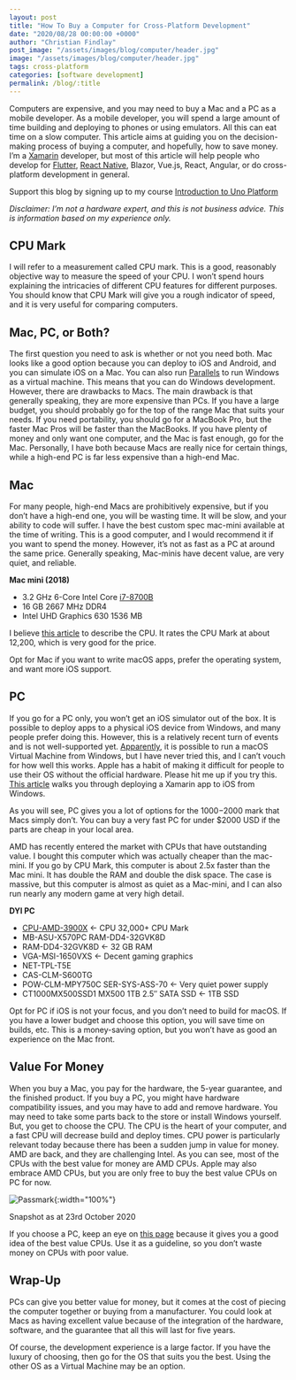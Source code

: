 ```yaml
---
layout: post
title: "How To Buy a Computer for Cross-Platform Development"
date: "2020/08/28 00:00:00 +0000"
author: "Christian Findlay"
post_image: "/assets/images/blog/computer/header.jpg"
image: "/assets/images/blog/computer/header.jpg"
tags: cross-platform
categories: [software development]
permalink: /blog/:title
---
```


Computers are expensive, and you may need to buy a Mac and a PC as a mobile developer. As a mobile developer, you will spend a large amount of time building and deploying to phones or using emulators. All this can eat time on a slow computer. This article aims at guiding you on the decision-making process of buying a computer, and hopefully, how to save money. I’m a [Xamarin](https://dotnet.microsoft.com/apps/xamarin) developer, but most of this article will help people who develop for [Flutter](https://flutter.dev/), [React Native](https://reactnative.dev/), Blazor, Vue.js, React, Angular, or do cross-platform development in general.

Support this blog by signing up to my course [Introduction to Uno Platform](https://www.udemy.com/course/introduction-to-uno-platform/?referralCode=C9FE308096EADFB5B661)

_Disclaimer: I’m not a hardware expert, and this is not business advice. This is information based on my experience only._

CPU Mark
--------

I will refer to a measurement called CPU mark. This is a good, reasonably objective way to measure the speed of your CPU. I won’t spend hours explaining the intricacies of different CPU features for different purposes. You should know that CPU Mark will give you a rough indicator of speed, and it is very useful for comparing computers.

Mac, PC, or Both?
-----------------

The first question you need to ask is whether or not you need both. Mac looks like a good option because you can deploy to iOS and Android, and you can simulate iOS on a Mac. You can also run [Parallels](https://www.parallels.com) to run Windows as a virtual machine. This means that you can do Windows development. However, there are drawbacks to Macs. The main drawback is that generally speaking, they are more expensive than PCs. If you have a large budget, you should probably go for the top of the range Mac that suits your needs. If you need portability, you should go for a MacBook Pro, but the faster Mac Pros will be faster than the MacBooks. If you have plenty of money and only want one computer, and the Mac is fast enough, go for the Mac. Personally, I have both because Macs are really nice for certain things, while a high-end PC is far less expensive than a high-end Mac.

Mac
---

For many people, high-end Macs are prohibitively expensive, but if you don’t have a high-end one, you will be wasting time. It will be slow, and your ability to code will suffer. I have the best custom spec mac-mini available at the time of writing. This is a good computer, and I would recommend it if you want to spend the money. However, it’s not as fast as a PC at around the same price. Generally speaking, Mac-minis have decent value, are very quiet, and reliable.

**Mac mini (2018)**

*   3.2 GHz 6-Core Intel Core [i7-8700B](https://www.cpubenchmark.net/compare/Intel-i7-8700B-vs-Intel-i7-8700/3388vs3099)
*   16 GB 2667 MHz DDR4
*   Intel UHD Graphics 630 1536 MB

I believe [this article](https://www.cpubenchmark.net/cpu.php?cpu=Intel+Core+i7-8700+%40+3.20GHz&id=3099) to describe the CPU. It rates the CPU Mark at about 12,200, which is very good for the price.

Opt for Mac if you want to write macOS apps, prefer the operating system, and want more iOS support.

PC
--

If you go for a PC only, you won’t get an iOS simulator out of the box. It is possible to deploy apps to a physical iOS device from Windows, and many people prefer doing this. However, this is a relatively recent turn of events and is not well-supported yet. [Apparently](https://docs.vmware.com/en/VMware-Fusion/11/com.vmware.fusion.using.doc/GUID-474FC78E-4E77-42B7-A1C6-12C2F378C5B9.html), it is possible to run a macOS Virtual Machine from Windows, but I have never tried this, and I can’t vouch for how well this works. Apple has a habit of making it difficult for people to use their OS without the official hardware. Please hit me up if you try this. [This article](https://nicksnettravelsblog.azurewebsites.net/ios-dev-no-mac/) walks you through deploying a Xamarin app to iOS from Windows.

As you will see, PC gives you a lot of options for the $1000-$2000 mark that Macs simply don’t. You can buy a very fast PC for under $2000 USD if the parts are cheap in your local area.

AMD has recently entered the market with CPUs that have outstanding value. I bought this computer which was actually cheaper than the mac-mini. If you go by CPU Mark, this computer is about 2.5x faster than the Mac mini. It has double the RAM and double the disk space. The case is massive, but this computer is almost as quiet as a Mac-mini, and I can also run nearly any modern game at very high detail.

**DYI PC**

*   [CPU-AMD-3900X](https://www.cpubenchmark.net/cpu.php?cpu=AMD+Ryzen+9+3900X&id=3493) <- CPU 32,000+ CPU Mark
*   MB-ASU-X570PC RAM-DD4-32GVK8D
*   RAM-DD4-32GVK8D <- 32 GB RAM
*   VGA-MSI-1650VXS <- Decent gaming graphics
*   NET-TPL-T5E
*   CAS-CLM-S600TG
*   POW-CLM-MPY750C SER-SYS-ASS-70 <- Very quiet power supply
*   CT1000MX500SSD1 MX500 1TB 2.5″ SATA SSD <- 1TB SSD

Opt for PC if iOS is not your focus, and you don’t need to build for macOS. If you have a lower budget and choose this option, you will save time on builds, etc. This is a money-saving option, but you won’t have as good an experience on the Mac front.

Value For Money
---------------

When you buy a Mac, you pay for the hardware, the 5-year guarantee, and the finished product. If you buy a PC, you might have hardware compatibility issues, and you may have to add and remove hardware. You may need to take some parts back to the store or install Windows yourself. But, you get to choose the CPU. The CPU is the heart of your computer, and a fast CPU will decrease build and deploy times. CPU power is particularly relevant today because there has been a sudden jump in value for money. AMD are back, and they are challenging Intel. As you can see, most of the CPUs with the best value for money are AMD CPUs. Apple may also embrace AMD CPUs, but you are only free to buy the best value CPUs on PC for now.

![Passmark](/assets/images/blog/computer/passmark.png){:width="100%"}

Snapshot as at 23rd October 2020

If you choose a PC, keep an eye on [this page](https://www.cpubenchmark.net/cpu_value_available.html) because it gives you a good idea of the best value CPUs. Use it as a guideline, so you don’t waste money on CPUs with poor value.

Wrap-Up
-------

PCs can give you better value for money, but it comes at the cost of piecing the computer together or buying from a manufacturer. You could look at Macs as having excellent value because of the integration of the hardware, software, and the guarantee that all this will last for five years.

Of course, the development experience is a large factor. If you have the luxury of choosing, then go for the OS that suits you the best. Using the other OS as a Virtual Machine may be an option.